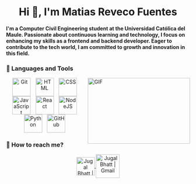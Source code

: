 <h1 align="center">Hi 👋, I'm Matias Reveco Fuentes</h1>


<h4>I'm a Computer Civil Engineering student at the Universidad Católica del Maule. Passionate about continuous learning and technology, I focus on enhancing my skills as a frontend and backend developer. Eager to contribute to the tech world, I am committed to growth and innovation in this field.</h4>
<h3>🧰 Languages and Tools</h3>
<img width="280" height="180" align="right" alt="GIF" src="https://i.pinimg.com/originals/ab/dc/be/abdcbe5fdef8ee78bdc312cda2b67df6.gif"/>

<div align="center">
  <img align="center" alt="Git" width="50px" style="padding-right:10px;" src="https://cdn.jsdelivr.net/gh/devicons/devicon/icons/git/git-original.svg" />
  <img align="center" alt="HTML" width="50px" style="padding-right:10px;" src="https://cdn.jsdelivr.net/gh/devicons/devicon/icons/html5/html5-plain.svg" />
  <img align="center" alt="CSS" width="50px" style="padding-right:10px;" src="https://cdn.jsdelivr.net/gh/devicons/devicon/icons/css3/css3-plain.svg" />
  <img align="center" alt="JavaScript" width="50px" style="padding-right:10px;" src="https://cdn.jsdelivr.net/gh/devicons/devicon/icons/javascript/javascript-plain.svg" />
  <img align="center" alt="React" width="50px" style="padding-right:10px;" src="https://cdn.jsdelivr.net/gh/devicons/devicon/icons/react/react-original.svg" />
  <img align="center" alt="NodeJS" width="50px" style="padding-right:10px;" src="https://cdn.jsdelivr.net/gh/devicons/devicon/icons/nodejs/nodejs-original.svg" />
  <img align="center" alt="Python" width="50px" style="padding-right:10px;" src="https://cdn.jsdelivr.net/gh/devicons/devicon/icons/python/python-plain.svg" />
  <img align="center" alt="GitHub" width="50px" style="padding-right:10px;" src="https://cdn.jsdelivr.net/gh/devicons/devicon/icons/github/github-original.svg" />
</div>


<h3>📲 How to reach me?</h3>

<div align="center">
  <a href="https://www.linkedin.com/in/mrevecof/">
    <img align="center" alt="Jugal Bhatt | Linkedin" width="50px" src="https://github.com/TheDudeThatCode/TheDudeThatCode/blob/master/Assets/Linkedin.svg" />
  </a>
  <a href="mailto:ma.revecofuentes@gmail.com">
    <img align="center" alt="Jugal Bhatt | Gmail" width="65px" src="https://github.com/TheDudeThatCode/TheDudeThatCode/blob/master/Assets/Gmail.svg" />
  </a>  
</div>
